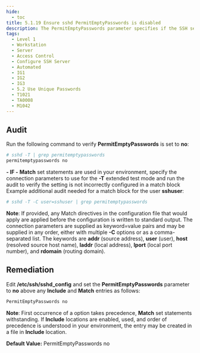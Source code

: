 ```yaml
---
hide:
  - toc
title: 5.1.19 Ensure sshd PermitEmptyPasswords is disabled
description: The PermitEmptyPasswords parameter specifies if the SSH server allows login to accounts with empty password strings.
tags:
  - Level 1
  - Workstation
  - Server
  - Access Control
  - Configure SSH Server
  - Automated
  - IG1
  - IG2
  - IG3
  - 5.2 Use Unique Passwords
  - T1021
  - TA0008
  - M1042
---
```


## Audit
Run the following command to verify **PermitEmptyPasswords** is set to **no**:
```bash
# sshd -T | grep permitemptypasswords
permitemptypasswords no
```
**- IF -** **Match** set statements are used in your environment, specify the connection parameters to use for the **-T** extended test mode and run the audit to verify the setting is not incorrectly configured in a match block
Example additional audit needed for a match block for the user **sshuser**:
```bash
# sshd -T -C user=sshuser | grep permitemptypasswords
```

**Note**: If provided, any Match directives in the configuration file that would apply are applied before the configuration is written to standard output. The connection parameters are supplied as keyword=value pairs and may be supplied in any order, either with multiple **-C** options or as a comma-separated list. The keywords are **addr** (source address), **user** (user), **host** (resolved source host name), **laddr** (local address), **lport** (local port number), and **rdomain** (routing domain).

## Remediation
Edit **/etc/ssh/sshd_config** and set the **PermitEmptyPasswords** parameter to **no** above any **Include** and **Match** entries as follows:
```bash
PermitEmptyPasswords no
```
**Note**: First occurrence of a option takes precedence, **Match** set statements withstanding. If **Include** locations are enabled, used, and order of precedence is understood in your environment, the entry may be created in a file in **Include** location.

**Default Value:**
PermitEmptyPasswords no
